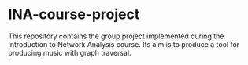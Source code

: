 # INA-course-project
This repository contains the group project implemented during the Introduction to Network Analysis course. Its aim is to produce a tool for producing music with graph traversal. 
